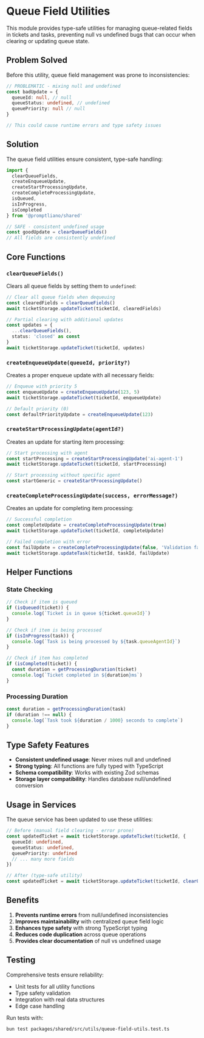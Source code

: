 # Queue Field Utilities

This module provides type-safe utilities for managing queue-related fields in tickets and tasks, preventing null vs undefined bugs that can occur when clearing or updating queue state.

## Problem Solved

Before this utility, queue field management was prone to inconsistencies:

```typescript
// PROBLEMATIC - mixing null and undefined
const badUpdate = {
  queueId: null, // null
  queueStatus: undefined, // undefined
  queuePriority: null // null
}

// This could cause runtime errors and type safety issues
```

## Solution

The queue field utilities ensure consistent, type-safe handling:

```typescript
import {
  clearQueueFields,
  createEnqueueUpdate,
  createStartProcessingUpdate,
  createCompleteProcessingUpdate,
  isQueued,
  isInProgress,
  isCompleted
} from '@promptliano/shared'

// SAFE - consistent undefined usage
const goodUpdate = clearQueueFields()
// All fields are consistently undefined
```

## Core Functions

### `clearQueueFields()`

Clears all queue fields by setting them to `undefined`:

```typescript
// Clear all queue fields when dequeuing
const clearedFields = clearQueueFields()
await ticketStorage.updateTicket(ticketId, clearedFields)

// Partial clearing with additional updates
const updates = {
  ...clearQueueFields(),
  status: 'closed' as const
}
await ticketStorage.updateTicket(ticketId, updates)
```

### `createEnqueueUpdate(queueId, priority?)`

Creates a proper enqueue update with all necessary fields:

```typescript
// Enqueue with priority 5
const enqueueUpdate = createEnqueueUpdate(123, 5)
await ticketStorage.updateTicket(ticketId, enqueueUpdate)

// Default priority (0)
const defaultPriorityUpdate = createEnqueueUpdate(123)
```

### `createStartProcessingUpdate(agentId?)`

Creates an update for starting item processing:

```typescript
// Start processing with agent
const startProcessing = createStartProcessingUpdate('ai-agent-1')
await ticketStorage.updateTicket(ticketId, startProcessing)

// Start processing without specific agent
const startGeneric = createStartProcessingUpdate()
```

### `createCompleteProcessingUpdate(success, errorMessage?)`

Creates an update for completing item processing:

```typescript
// Successful completion
const completeUpdate = createCompleteProcessingUpdate(true)
await ticketStorage.updateTicket(ticketId, completeUpdate)

// Failed completion with error
const failUpdate = createCompleteProcessingUpdate(false, 'Validation failed')
await ticketStorage.updateTask(ticketId, taskId, failUpdate)
```

## Helper Functions

### State Checking

```typescript
// Check if item is queued
if (isQueued(ticket)) {
  console.log(`Ticket is in queue ${ticket.queueId}`)
}

// Check if item is being processed
if (isInProgress(task)) {
  console.log(`Task is being processed by ${task.queueAgentId}`)
}

// Check if item has completed
if (isCompleted(ticket)) {
  const duration = getProcessingDuration(ticket)
  console.log(`Ticket completed in ${duration}ms`)
}
```

### Processing Duration

```typescript
const duration = getProcessingDuration(task)
if (duration !== null) {
  console.log(`Task took ${duration / 1000} seconds to complete`)
}
```

## Type Safety Features

- **Consistent undefined usage**: Never mixes null and undefined
- **Strong typing**: All functions are fully typed with TypeScript
- **Schema compatibility**: Works with existing Zod schemas
- **Storage layer compatibility**: Handles database null/undefined conversion

## Usage in Services

The queue service has been updated to use these utilities:

```typescript
// Before (manual field clearing - error prone)
const updatedTicket = await ticketStorage.updateTicket(ticketId, {
  queueId: undefined,
  queueStatus: undefined,
  queuePriority: undefined
  // ... many more fields
})

// After (type-safe utility)
const updatedTicket = await ticketStorage.updateTicket(ticketId, clearQueueFields())
```

## Benefits

1. **Prevents runtime errors** from null/undefined inconsistencies
2. **Improves maintainability** with centralized queue field logic
3. **Enhances type safety** with strong TypeScript typing
4. **Reduces code duplication** across queue operations
5. **Provides clear documentation** of null vs undefined usage

## Testing

Comprehensive tests ensure reliability:

- Unit tests for all utility functions
- Type safety validation
- Integration with real data structures
- Edge case handling

Run tests with:

```bash
bun test packages/shared/src/utils/queue-field-utils.test.ts
```
